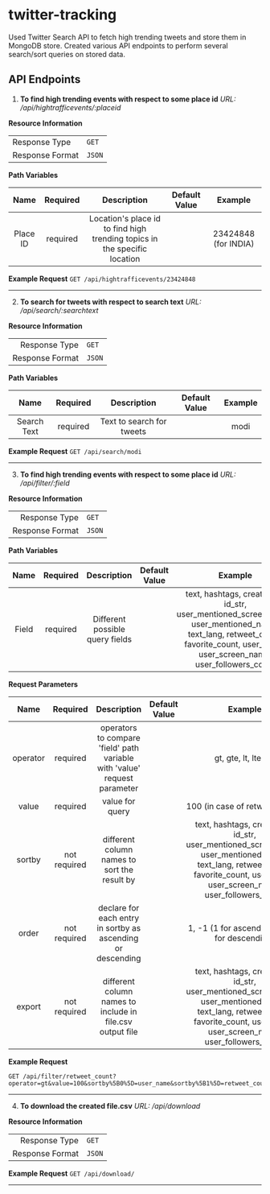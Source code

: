 # twitter-tracking

Used Twitter Search API to fetch high trending tweets and store them in MongoDB store. Created various API endpoints to perform several search/sort queries on stored data.

## API Endpoints

1. **To find high trending events with respect to some place id**
   _URL: /api/hightrafficevents/:placeid_

**Resource Information**

|||  
|-------------|-------------|
|Response Type| `GET` |
|Response Format|`JSON`|

**Path Variables**

|   Name   | Required |                                Description                                | Default Value |       Example        |
| :------: | :------: | :-----------------------------------------------------------------------: | :-----------: | :------------------: |
| Place ID | required | Location's place id to find high trending topics in the specific location |               | 23424848 (for INDIA) |

**Example Request**
`GET /api/hightrafficevents/23424848`

---

2. **To search for tweets with respect to search text**
   _URL: /api/search/:searchtext_

**Resource Information**

|||  
|-------------:|:-------------|
|Response Type| `GET` |
|Response Format|`JSON`|

**Path Variables**

|    Name     | Required |        Description        | Default Value | Example |
| :---------: | :------: | :-----------------------: | :-----------: | :-----: |
| Search Text | required | Text to search for tweets |               |  modi   |

**Example Request**
`GET /api/search/modi`

---

3. **To find high trending events with respect to some place id**
   _URL: /api/filter/:field_

**Resource Information**

|||  
|-------------:|:-------------|
|Response Type| `GET` |
|Response Format|`JSON`|

**Path Variables**

| Name  | Required |           Description           | Default Value |                                                                                     Example                                                                                      |
| :---: | :------: | :-----------------------------: | :-----------: | :------------------------------------------------------------------------------------------------------------------------------------------------------------------------------: |
| Field | required | Different possible query fields |               | text, hashtags, created_at, id_str, user_mentioned_screen_name, user_mentioned_name, text_lang, retweet_count, favorite_count, user_name, user_screen_name, user_followers_count |

**Request Parameters**

|   Name   |   Required   |                                Description                                | Default Value |                                                                                     Example                                                                                      |
| :------: | :----------: | :-----------------------------------------------------------------------: | :-----------: | :------------------------------------------------------------------------------------------------------------------------------------------------------------------------------: |
| operator |   required   | operators to compare 'field' path variable with 'value' request parameter |               |                                                                               gt, gte, lt, lte, eq                                                                               |
|  value   |   required   |                              value for query                              |               |                                                                          100 (in case of retweet_count)                                                                          |
|  sortby  | not required |               different column names to sort the result by                |               | text, hashtags, created_at, id_str, user_mentioned_screen_name, user_mentioned_name, text_lang, retweet_count, favorite_count, user_name, user_screen_name, user_followers_count |
|  order   | not required |        declare for each entry in sortby as ascending or descending        |               |                                                                  1, -1 (1 for ascending and -1 for descending)                                                                   |
|  export  | not required |         different column names to include in file.csv output file         |               | text, hashtags, created_at, id_str, user_mentioned_screen_name, user_mentioned_name, text_lang, retweet_count, favorite_count, user_name, user_screen_name, user_followers_count |

**Example Request**

```
GET /api/filter/retweet_count?operator=gt&value=100&sortby%5B0%5D=user_name&sortby%5B1%5D=retweet_count&sortby%5B2%5D=text&order%5B0%5D=-1&order%5B1%5D=-1&order%5B2%5D=-1&export%5B0%5D=text&export%5B1%5D=hashtags&export%5B2%5D=created_at
```

---

4. **To download the created file.csv**
   _URL: /api/download_

**Resource Information**

|||  
|-------------:|:-------------|
|Response Type| `GET` |
|Response Format|`JSON`|

**Example Request**
`GET /api/download/`

---
